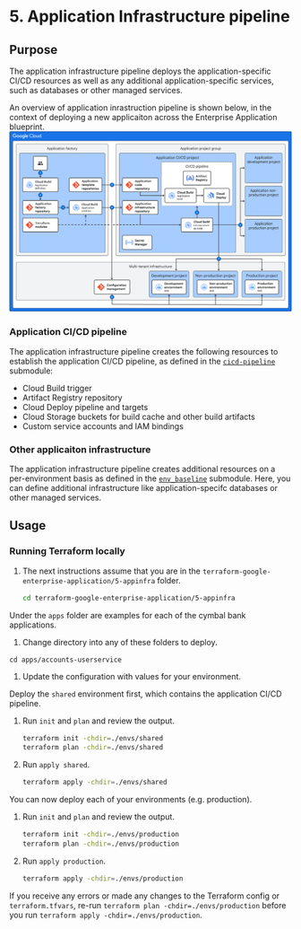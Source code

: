 # 5. Application Infrastructure pipeline

## Purpose
The application infrastructure pipeline deploys the application-specific CI/CD resources as well as any additional application-specific services, such as databases or other managed services.

An overview of application inrastruction pipeline is shown below, in the context of deploying a new applicaiton across the Enterprise Application blueprint.
![Enterprise Application application infrastructure diagram](assets/eab-app-deployment.svg)

### Application CI/CD pipeline
The application infrastructure pipeline creates the following resources to establish the application CI/CD pipeline, as defined in the [`cicd-pipeline`](./modules/cicd-pipeline/) submodule:

- Cloud Build trigger
- Artifact Registry repository
- Cloud Deploy pipeline and targets
- Cloud Storage buckets for build cache and other build artifacts
- Custom service accounts and IAM bindings

### Other applicaiton infrastructure
The application infrastructure pipeline creates additional resources on a per-environment basis as defined in the [`env_baseline`](.modules/env_baseline) submodule. Here, you can define additional infrastructure like application-specifc databases or other managed services.

## Usage
### Running Terraform locally

1. The next instructions assume that you are in the `terraform-google-enterprise-application/5-appinfra` folder.

   ```bash
   cd terraform-google-enterprise-application/5-appinfra
   ```
Under the `apps` folder are examples for each of the cymbal bank applications. 

1. Change directory into any of these folders to deploy.

```
cd apps/accounts-userservice
```

1. Update the configuration with values for your environment. 

Deploy the `shared` environment first, which contains the application CI/CD pipeline.

1. Run `init` and `plan` and review the output.

   ```bash
   terraform init -chdir=./envs/shared
   terraform plan -chdir=./envs/shared
   ```

1. Run `apply shared`.

   ```bash
   terraform apply -chdir=./envs/shared
   ```

You can now deploy each of your environments (e.g. production).

1. Run `init` and `plan` and review the output.

   ```bash
   terraform init -chdir=./envs/production
   terraform plan -chdir=./envs/production
   ```

1. Run `apply production`.

   ```bash
   terraform apply -chdir=./envs/production
   ```

If you receive any errors or made any changes to the Terraform config or `terraform.tfvars`, re-run `terraform plan -chdir=./envs/production` before you run `terraform apply -chdir=./envs/production`.
